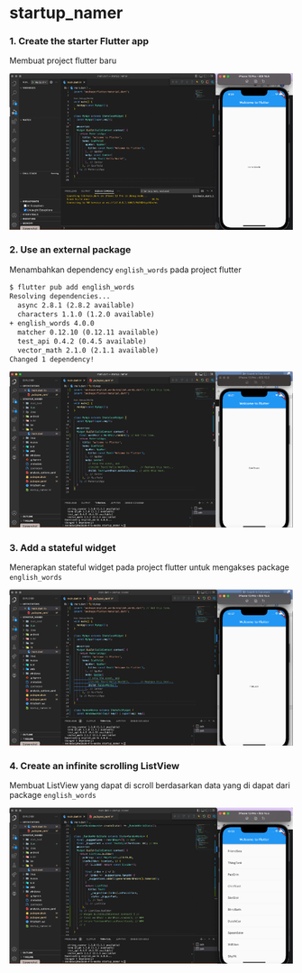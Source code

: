 # startup_namer

### 1. Create the starter Flutter app

Membuat project flutter baru

![screenshot](images/01.png)

### 2. Use an external package

Menambahkan dependency `english_words` pada project flutter 

```
$ flutter pub add english_words
Resolving dependencies...
  async 2.8.1 (2.8.2 available)
  characters 1.1.0 (1.2.0 available)
+ english_words 4.0.0
  matcher 0.12.10 (0.12.11 available)
  test_api 0.4.2 (0.4.5 available)
  vector_math 2.1.0 (2.1.1 available)
Changed 1 dependency!
```

![screenshot](images/02.png)

### 3. Add a stateful widget

Menerapkan stateful widget pada project flutter untuk mengakses package `english_words`

![screenshot](images/03.png)

### 4. Create an infinite scrolling ListView

Membuat ListView yang dapat di scroll berdasarkan data yang di dapat dari package `english_words`

![screenshot](images/04.png)
